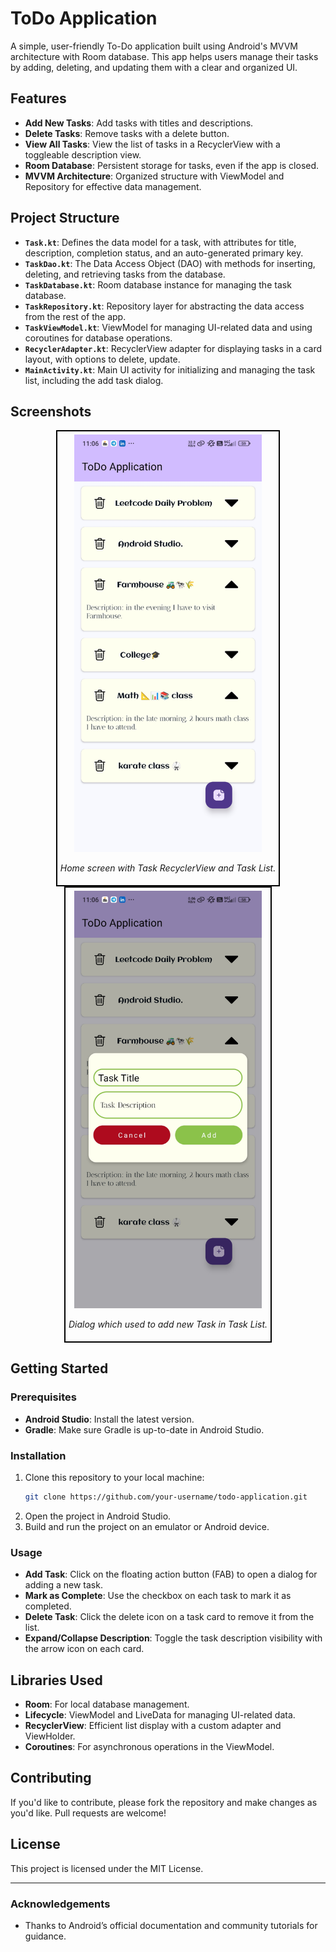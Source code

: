 # ToDo Application

A simple, user-friendly To-Do application built using Android's MVVM architecture with Room database. This app helps users manage their tasks by adding, deleting, and updating them with a clear and organized UI.

## Features

- **Add New Tasks**: Add tasks with titles and descriptions.
- **Delete Tasks**: Remove tasks with a delete button.
- **View All Tasks**: View the list of tasks in a RecyclerView with a toggleable description view.
- **Room Database**: Persistent storage for tasks, even if the app is closed.
- **MVVM Architecture**: Organized structure with ViewModel and Repository for effective data management.

## Project Structure

- **`Task.kt`**: Defines the data model for a task, with attributes for title, description, completion status, and an auto-generated primary key.
- **`TaskDao.kt`**: The Data Access Object (DAO) with methods for inserting, deleting, and retrieving tasks from the database.
- **`TaskDatabase.kt`**: Room database instance for managing the task database.
- **`TaskRepository.kt`**: Repository layer for abstracting the data access from the rest of the app.
- **`TaskViewModel.kt`**: ViewModel for managing UI-related data and using coroutines for database operations.
- **`RecyclerAdapter.kt`**: RecyclerView adapter for displaying tasks in a card layout, with options to delete, update.
- **`MainActivity.kt`**: Main UI activity for initializing and managing the task list, including the add task dialog.

## Screenshots

<div align="center">

  <div style="border: 2px solid black; padding: 5px; display: inline-block;">
    <img src="./Screenshots/HomeScreenScreenShot.jpg" alt="Home Screen" width="300px" />
    <p><em>Home screen with Task RecyclerView and Task List.</em></p>
  </div>

  <div style="border: 2px solid black; padding: 5px; display: inline-block;">
    <img src="./Screenshots/DialogBoxScreenShot.jpg" alt="Add Task Screen" width="300px" />
    <p><em>Dialog which used to add new Task in Task List.</em></p>
  </div>

</div>

## Getting Started

### Prerequisites

- **Android Studio**: Install the latest version.
- **Gradle**: Make sure Gradle is up-to-date in Android Studio.

### Installation

1. Clone this repository to your local machine:
   ```bash
   git clone https://github.com/your-username/todo-application.git
   ```
2. Open the project in Android Studio.
3. Build and run the project on an emulator or Android device.

### Usage

- **Add Task**: Click on the floating action button (FAB) to open a dialog for adding a new task.
- **Mark as Complete**: Use the checkbox on each task to mark it as completed.
- **Delete Task**: Click the delete icon on a task card to remove it from the list.
- **Expand/Collapse Description**: Toggle the task description visibility with the arrow icon on each card.

## Libraries Used

- **Room**: For local database management.
- **Lifecycle**: ViewModel and LiveData for managing UI-related data.
- **RecyclerView**: Efficient list display with a custom adapter and ViewHolder.
- **Coroutines**: For asynchronous operations in the ViewModel.

## Contributing

If you'd like to contribute, please fork the repository and make changes as you'd like. Pull requests are welcome!

## License

This project is licensed under the MIT License.

---

### Acknowledgements

- Thanks to Android’s official documentation and community tutorials for guidance.
